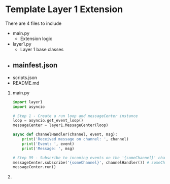 # Template Layer 1 Extension
There are 4 files to include
- main.py
    - Extension logic
- layer1.py
    - Layer 1 base classes
- mainfest.json
    - 
- scripts.json
- README.md

1. main.py
    ```python
    import layer1
    import asyncio

    # Step 1 - Create a run loop and messageCenter instance
    loop = asyncio.get_event_loop()
    messageCenter = layer1.MessageCenter(loop)

    async def channelHandler(channel, event, msg):
        print('Received message on channel: ', channel)
        print('Event: ', event)
        print('Message: ', msg)

    # Step 99 - Subscribe to incoming events on the '{someChannel}' channel
    messageCenter.subscribe('{someChannel}', channelHandler()) # someChannel = ['recorder', 'calls', 'ui', 'messages', 'system']
    messageCenter.run()
    ```
2. 